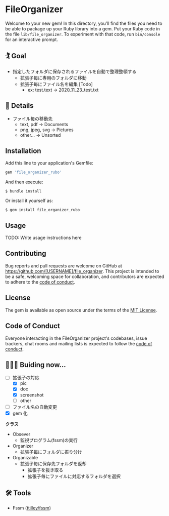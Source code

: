 # FileOrganizer

Welcome to your new gem! In this directory, you'll find the files you need to be able to package up your Ruby library into a gem. Put your Ruby code in the file `lib/file_organizer`. To experiment with that code, run `bin/console` for an interactive prompt.

## 🏌️ Goal

- 指定したフォルダに保存されるファイルを自動で整理整頓する
  - 拡張子毎に専用のフォルダに移動
  - 拡張子毎にファイル名を編集 [Todo]
    - ex: test.text -> 2020_11_23_test.txt

## 👀 Details

- ファイル毎の移動先
  - text, pdf → Documents
  - png, jpeg, svg → Pictures
  - other... → Unsorted

## Installation

Add this line to your application's Gemfile:

```ruby
gem 'file_organizer_rubo'
```

And then execute:

    $ bundle install

Or install it yourself as:

    $ gem install file_organizer_rubo

## Usage

TODO: Write usage instructions here

## Contributing

Bug reports and pull requests are welcome on GitHub at https://github.com/[USERNAME]/file_organizer. This project is intended to be a safe, welcoming space for collaboration, and contributors are expected to adhere to the [code of conduct](https://github.com/[USERNAME]/file_organizer/blob/master/CODE_OF_CONDUCT.md).

## License

The gem is available as open source under the terms of the [MIT License](https://opensource.org/licenses/MIT).

## Code of Conduct

Everyone interacting in the FileOrganizer project's codebases, issue trackers, chat rooms and mailing lists is expected to follow the [code of conduct](https://github.com/[USERNAME]/file_organizer/blob/master/CODE_OF_CONDUCT.md).

## 🧑🏻‍🔧 Buiding now...

- [ ] 拡張子の対応
  - [x] pic
  - [x] doc
  - [x] screenshot
  - [ ] other
- [ ] ファイル名の自動変更
- [x] gem 化

**クラス**

- Obsever
  - 監視プログラム(fssm)の実行
- Organizer
  - 拡張子毎にフォルダに振り分け
- Organizable
  - 拡張子毎に保存先フォルダを返却
    - 拡張子を抜き取る
    - 拡張子毎にファイルに対応するフォルダを選択

## 🛠 Tools

- Fssm ([ttilley/fssm](https://github.com/ttilley/fssm))
